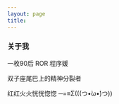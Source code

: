 ```yaml
---
layout: page
title:
---
```



### 关于我
一枚90后 ROR 程序媛  
  
  

双子座尾巴上的精神分裂者  
  
  

红红火火恍恍惚惚 ─=≡Σ(((つ•̀ω•́)つ))  
  
<!-- {% include comments.html %} -->

